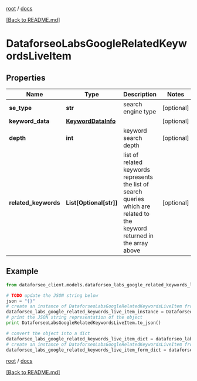 [root](./../ "root") / [docs](./ "docs")

[[Back to README.md]](./../README.md "[Back to README.md]")

# DataforseoLabsGoogleRelatedKeywordsLiveItem

## Properties

Name | Type | Description | Notes
------------ | ------------- | ------------- | -------------
**se_type** | **str** | search engine type | [optional]
**keyword_data** | [**KeywordDataInfo**](KeywordDataInfo.md) |  | [optional]
**depth** | **int** | keyword search depth | [optional]
**related_keywords** | **List[Optional[str]]** | list of related keywords represents the list of search queries which are related to the keyword returned in the array above | [optional]

## Example

```python
from dataforseo_client.models.dataforseo_labs_google_related_keywords_live_item import DataforseoLabsGoogleRelatedKeywordsLiveItem

# TODO update the JSON string below
json = "{}"
# create an instance of DataforseoLabsGoogleRelatedKeywordsLiveItem from a JSON string
dataforseo_labs_google_related_keywords_live_item_instance = DataforseoLabsGoogleRelatedKeywordsLiveItem.from_json(json)
# print the JSON string representation of the object
print DataforseoLabsGoogleRelatedKeywordsLiveItem.to_json()

# convert the object into a dict
dataforseo_labs_google_related_keywords_live_item_dict = dataforseo_labs_google_related_keywords_live_item_instance.to_dict()
# create an instance of DataforseoLabsGoogleRelatedKeywordsLiveItem from a dict
dataforseo_labs_google_related_keywords_live_item_form_dict = dataforseo_labs_google_related_keywords_live_item.from_dict(dataforseo_labs_google_related_keywords_live_item_dict)
```

  

[root](./../ "root") / [docs](./ "docs")

[[Back to README.md]](./../README.md "[Back to README.md]")